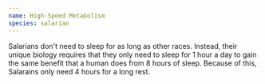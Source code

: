 ```yaml
---
name: High-Speed Metabolism
species: salarian
---
```

Salarians don't need to sleep for as long as other races. Instead, their unique biology requires that they only need to
sleep for 1 hour a day to gain the same benefit that a human does from 8 hours of sleep. Because of this, Salarains
only need 4 hours for a long rest.
